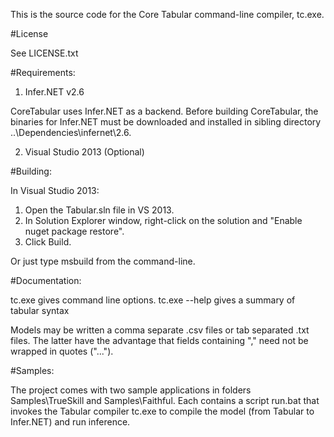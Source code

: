 This is the source code for the Core Tabular command-line compiler, tc.exe.

#License

See LICENSE.txt

#Requirements:

 1. Infer.NET v2.6

 CoreTabular uses Infer.NET as a backend.  Before building
 CoreTabular, the binaries for Infer.NET must be downloaded and
 installed in sibling directory ..\Dependencies\infernet\2.6.

 2. Visual Studio 2013 (Optional)

#Building:

In Visual Studio 2013:
  1. Open the Tabular.sln file in VS 2013.
  2. In Solution Explorer window, right-click on the solution and "Enable nuget package restore".
  3. Click Build.

Or just type msbuild from the command-line.

#Documentation:

tc.exe gives command line options.
tc.exe --help gives a summary of tabular syntax

Models may be written a comma separate .csv files or tab separated .txt files.
The latter have the advantage that fields containing "," need not be wrapped in quotes ("...").

#Samples:

The project comes with two sample applications in folders Samples\TrueSkill and
Samples\Faithful.  Each contains a script run.bat that invokes the
Tabular compiler tc.exe to compile the model (from Tabular to
Infer.NET) and run inference.
  







